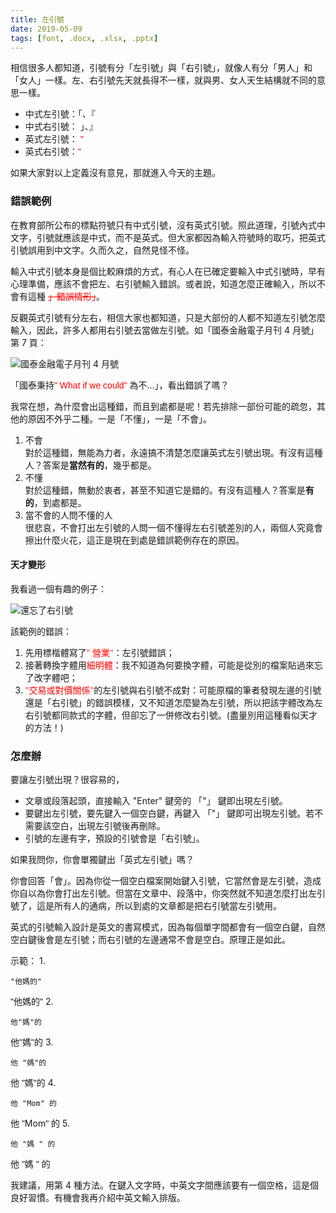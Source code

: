 ```yaml
---
title: 左引號
date: 2019-05-09
tags: [font, .docx, .xlsx, .pptx]
---
```

相信很多人都知道，引號有分「左引號」與「右引號」，就像人有分「男人」和「女人」一樣。左、右引號先天就長得不一樣，就與男、女人天生結構就不同的意思一樣。

<!--more-->

- 中式左引號：「、『
- 中式右引號： 」、』
- 英式左引號：<span style="color:red; font-family:Arial;"> "</span>
- 英式右引號：<span style="color:red; font-family:Arial;">"</span>

如果大家對以上定義沒有意見，那就進入今天的主題。

### 錯誤範例

在教育部所公布的標點符號只有中式引號，沒有英式引號。照此道理，引號內式中文字，引號就應該是中式，而不是英式。但大家都因為輸入符號時的取巧，把英式引號誤用到中文字。久而久之，自然見怪不怪。

輸入中式引號本身是個比較麻煩的方式，有心人在已確定要輸入中式引號時，早有心理準備，應該不會把左、右引號輸入錯誤。或者說，知道怎麼正確輸入，所以不會有這種 <span style="color:red;">~~」錯誤情形」~~</span>。

反觀英式引號有分左右，相信大家也都知道，只是大部份的人都不知道左引號怎麼輸入，因此，許多人都用右引號去當做左引號。如「國泰金融電子月刊 4 月號」第 7 頁：

![](/blog/assets/images/2019/quotation1.jpg "國泰金融電子月刊 4 月號")

「國泰秉持<span style="color:red; font-family:Arial;">" What if we could"</span> 為不...」，看出錯誤了嗎？

我常在想，為什麼會出這種錯，而且到處都是呢！若先排除一部份可能的疏忽，其他的原因不外乎二種。一是「不懂」，一是「不會」。

1. 不會<br />
  對於這種錯，無能為力者，永遠搞不清楚怎麼讓英式左引號出現。有沒有這種人？答案是**當然有的**，幾乎都是。
1. 不懂<br />
  對於這種錯，無動於衷者，甚至不知道它是錯的。有沒有這種人？答案是**有的**，到處都是。
1. 當不會的人問不懂的人<br />
  很悲哀，不會打出左引號的人問一個不懂得左右引號差別的人，兩個人究竟會擦出什麼火花，這正是現在到處是錯誤範例存在的原因。


#### 天才變形

我看過一個有趣的例子：

![](/blog/assets/images/2019/quotation2.jpg "還忘了右引號")

該範例的錯誤：
1. 先用標楷體寫了<span style="color:red; font-family:標楷體;">" 營業"</span>：左引號錯誤；
1. 接著轉換字體用<span style="color:red; font-family:新細明體;">細明體</span>：我不知道為何要換字體，可能是從別的檔案貼過來忘了改字體吧；
1. <span style="color:red; font-family:細明體;">&quot;交易或對價關係</span><span style="color:red; font-family:Calibri;">"</span>的左引號與右引號不成對：可能原檔的筆者發現左邊的引號還是「右引號」的錯誤模樣，又不知道怎麼變為左引號，所以把該字體改為左右引號都同款式的字體，但卻忘了一併修改右引號。(盡量別用這種看似天才的方法！)


### 怎麼辦
要讓左引號出現？很容易的，
- 文章或段落起頭，直接輸入 "Enter" 鍵旁的 「&quot;」 鍵即出現左引號。
- 要鍵出左引號，要先鍵入一個空白鍵，再鍵入 「&quot;」 鍵即可出現左引號。若不需要該空白，出現左引號後再刪除。
- 引號的左邊有字，預設的引號會是「右引號」。

如果我問你，你會單獨鍵出「英式左引號」嗎？

你會回答「會」。因為你從一個空白檔案開始鍵入引號，它當然會是左引號，造成你自以為你會打出左引號。但當在文章中、段落中，你突然就不知道怎麼打出左引號了，這是所有人的通病，所以到處的文章都是把右引號當左引號用。


英式的引號輸入設計是英文的書寫模式，因為每個單字間都會有一個空白鍵，自然空白鍵後會是左引號；而右引號的左邊通常不會是空白。原理正是如此。

示範：
1. 
```
"他媽的"
```
<span style="font-family:Arial;"> "</span>他媽的<span style="font-family:Arial;">"</span>
2. 
```
他"媽"的
```
他<span style="font-family:Arial;">"</span>媽<span style="font-family:Arial;">"</span>的
3. 
```
他 "媽"的
```
他<span style="font-family:Arial;"> "</span>媽<span style="font-family:Arial;">"</span>的
4. 
```
他 "Mom" 的
```
他<span style="font-family:Arial;"> "</span>Mom<span style="font-family:Arial;">" </span>的
5. 
```
他 "媽 " 的
```
他<span style="font-family:Arial;"> "</span>媽<span style="font-family:Arial;"> "</span> 的

我建議，用第 4 種方法。在鍵入文字時，中英文字間應該要有一個空格，這是個良好習慣。有機會我再介紹中英文輸入排版。
